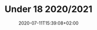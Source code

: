 ---
title: "Under 18 2020/2021"
date: 2020-07-11T15:39:08+02:00
draft: true
foto: ""
giocatori: []
allenatori: []
categorie: under-18
stagioni: 2020-2021
---